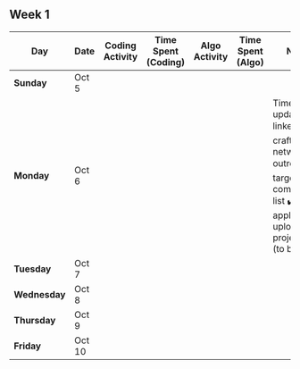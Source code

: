 ## Week 1

| Day | Date | Coding Activity | Time Spent (Coding) | Algo Activity | Time Spent (Algo) | Notes |
|---|---|---|---|---|---|---|
| **Sunday** | Oct 5 | | | | | |
| **Monday** | Oct 6 | | | | |Time spent updating linkedin ✔️ , crafting networking outreach ✔️, target companies list ✔️, 5 applications, upload project code (to be done)|
| **Tuesday** | Oct 7 | | | | | |
| **Wednesday**| Oct 8 | | | | | |
| **Thursday**| Oct 9 | | | | | |
| **Friday** | Oct 10 | | | | | |
